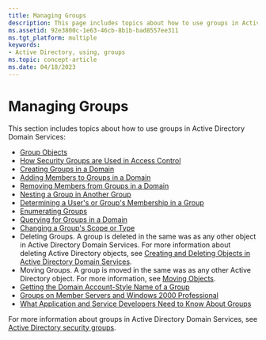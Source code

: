 ```yaml
---
title: Managing Groups
description: This page includes topics about how to use groups in Active Directory Domain Services.
ms.assetid: 92e3800c-1e63-46cb-8b1b-bad8557ee311
ms.tgt_platform: multiple
keywords:
- Active Directory, using, groups
ms.topic: concept-article
ms.date: 04/18/2023
---
```


# Managing Groups

This section includes topics about how to use groups in Active Directory Domain Services:

- [Group Objects](group-objects.md)
- [How Security Groups are Used in Access Control](how-security-groups-are-used-in-access-control.md)
- [Creating Groups in a Domain](creating-groups-in-a-domain.md)
- [Adding Members to Groups in a Domain](adding-members-to-groups-in-a-domain.md)
- [Removing Members from Groups in a Domain](removing-members-from-groups-in-a-domain.md)
- [Nesting a Group in Another Group](nesting-a-group-in-another-group.md)
- [Determining a User's or Group's Membership in a Group](determining-a-userampaposs-or-groupampaposs-membership-in-a-group.md)
- [Enumerating Groups](enumerating-groups.md)
- [Querying for Groups in a Domain](querying-for-groups-in-a-domain.md)
- [Changing a Group's Scope or Type](changing-a-groupampaposs-scope-or-type.md)
- Deleting Groups. A group is deleted in the same was as any other object in Active Directory Domain Services. For more information about deleting Active Directory objects, see [Creating and Deleting Objects in Active Directory Domain Services](creating-and-deleting-objects-in-active-directory-domain-services.md).
- Moving Groups. A group is moved in the same was as any other Active Directory object. For more information, see [Moving Objects](moving-objects.md).
- [Getting the Domain Account-Style Name of a Group](getting-the-domain-account-style-name-of-a-group.md)
- [Groups on Member Servers and Windows 2000 Professional](groups-on-member-servers-and-windows-2000-professional.md)
- [What Application and Service Developers Need to Know About Groups](what-application-and-service-developers-need-to-know-about-groups.md)

For more information about groups in Active Directory Domain Services, see [Active Directory security groups](/windows-server/identity/ad-ds/manage/understand-security-groups).
